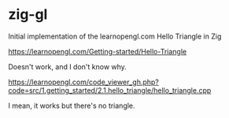 # zig-gl

Initial implementation of the learnopengl.com Hello Triangle in Zig

https://learnopengl.com/Getting-started/Hello-Triangle

Doesn't work, and I don't know why.

https://learnopengl.com/code_viewer_gh.php?code=src/1.getting_started/2.1.hello_triangle/hello_triangle.cpp

I mean, it works but there's no triangle.
